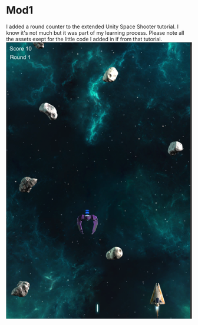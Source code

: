 # Mod1
I added a round counter to the extended Unity Space Shooter tutorial. 
I know it's not much but it was part of my learning process.
Please note all the assets exept for the little code I added in if from that tutorial. 
![](Screenshot.PNG)
